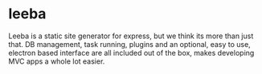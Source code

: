 # leeba
Leeba is a static site generator for express, but we think its more than just that. DB management, task running, plugins and an optional, easy to use, electron based interface are all included out of the box, makes developing MVC apps a whole lot easier.
